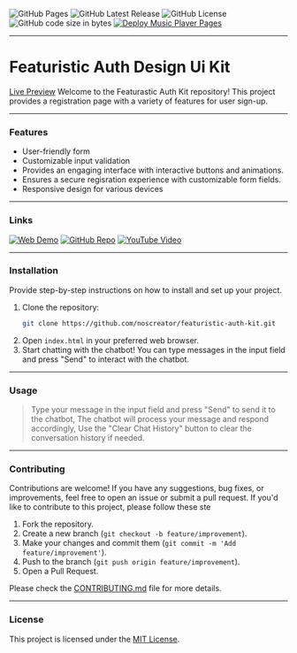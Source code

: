 ![GitHub Pages](https://img.shields.io/github/deployments/nexoscreation/featurastic-auth-kit/github-pages.svg?style=flat-square&color=cyan)
![GitHub Latest Release](https://img.shields.io/github/v/release/nexoscreation/featurastic-auth-kit.svg?style=flat-square&color=cyan)
![GitHub License](https://img.shields.io/github/license/nexoscreation/featurastic-auth-kit.svg?style=flat-square&color=cyan)
![GitHub code size in bytes](https://img.shields.io/github/languages/code-size/nexoscreation/featurastic-auth-kit.svg?style=flat-square&color=cyan)
[![Deploy Music Player Pages](https://github.com/nexoscreation/featurastic-music-page/actions/workflows/static.yml/badge.svg)](https://github.com/nexoscreation/featurastic-auth-kit/actions/workflows/static.yml)

---

# Featuristic Auth Design Ui Kit
[Live Preview](https://nexoscreation.github.io/featurastic-auth-kit/)
Welcome to the Featurastic Auth Kit repository! This project provides a registration page with a variety of features for user sign-up.

---

### Features

- User-friendly form
- Customizable input validation
- Provides an engaging interface with interactive buttons and animations.
- Ensures a secure regisration experience with customizable form fields.
- Responsive design for various devices 

---

### Links

[![Web Demo](https://img.shields.io/badge/Web-Demo-blue?style=for-the-badge&logo=google-chrome)](https://nexoscreation.github.io/featurastic-auth-kit)
[![GitHub Repo](https://img.shields.io/badge/GitHub-Repo-green?style=for-the-badge&logo=github)](https://github.com/nexoscreation/featurastic-auth-kit)
[![YouTube Video](https://img.shields.io/badge/YouTube-Video-red?style=for-the-badge&logo=youtube)](https://youtu.be/rMnDe0iEGRs?si=B2viVesOhHYusbBG)

---

### Installation

Provide step-by-step instructions on how to install and set up your project.

1. Clone the repository:
   ```bash
   git clone https://github.com/noscreator/featuristic-auth-kit.git
   ```
2. Open `index.html` in your preferred web browser.
3. Start chatting with the chatbot! You can type messages in the input field and press "Send" to interact with the chatbot.

---

### Usage

> Type your message in the input field and press "Send" to send it to the chatbot, The chatbot will process your message and respond accordingly, Use the "Clear Chat History" button to clear the conversation history if needed.

---

### Contributing

Contributions are welcome! If you have any suggestions, bug fixes, or improvements, feel free to open an issue or submit a pull request.
If you'd like to contribute to this project, please follow these ste

1. Fork the repository.
2. Create a new branch (`git checkout -b feature/improvement`).
3. Make your changes and commit them (`git commit -m 'Add feature/improvement'`).
4. Push to the branch (`git push origin feature/improvement`).
5. Open a Pull Request.

Please check the [CONTRIBUTING.md](CONTRIBUTING.md) file for more details.

---

### License

This project is licensed under the [MIT License](LICENSE).
